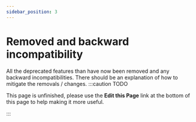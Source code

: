 ```yaml
---
sidebar_position: 3
---
```


Removed and backward incompatibility
===============
All the deprecated features than have now been removed and any backward incompatibilities.
There should be an explanation of how to mitigate the removals / changes.
:::caution TODO

This page is unfinished, please use the **Edit this Page** link at the bottom of this page to help making it more useful.

:::
